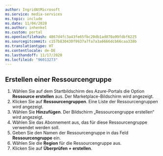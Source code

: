 ```yaml
---
author: IngridAtMicrosoft
ms.service: media-services
ms.topic: include
ms.date: 11/04/2020
ms.author: inhenkel
ms.custom: portal
ms.openlocfilehash: 4867d4fc3a43fe65fbc20db1ad070a99fdbf6225
ms.sourcegitcommit: c157b830430f9937a7fa7a3a6666dcb66caa338b
ms.translationtype: HT
ms.contentlocale: de-DE
ms.lasthandoff: 11/17/2020
ms.locfileid: "96013273"
---
```

<!--Create a resourse group in the portal-->

## <a name="create-a-resource-group"></a>Erstellen einer Ressourcengruppe

1. Wählen Sie auf dem Startbildschirm des Azure-Portals die Option **Ressource erstellen** aus. Der Marketplace-Bildschirm wird angezeigt.
1. Klicken Sie auf **Ressourcengruppen**.  Eine Liste der Ressourcengruppen wird angezeigt.
1. Wählen Sie **Hinzufügen**. Der Bildschirm „Ressourcengruppe erstellen“ wird angezeigt.
1. Wählen Sie das Abonnement aus, das für diese Ressourcengruppe verwendet werden soll.
1. Geben Sie den Namen der Ressourcengruppe in das Feld **Ressourcengruppe** ein.
1. Wählen Sie die **Region** für die Ressourcengruppe aus.
1. Klicken Sie auf **Überprüfen + erstellen**.
